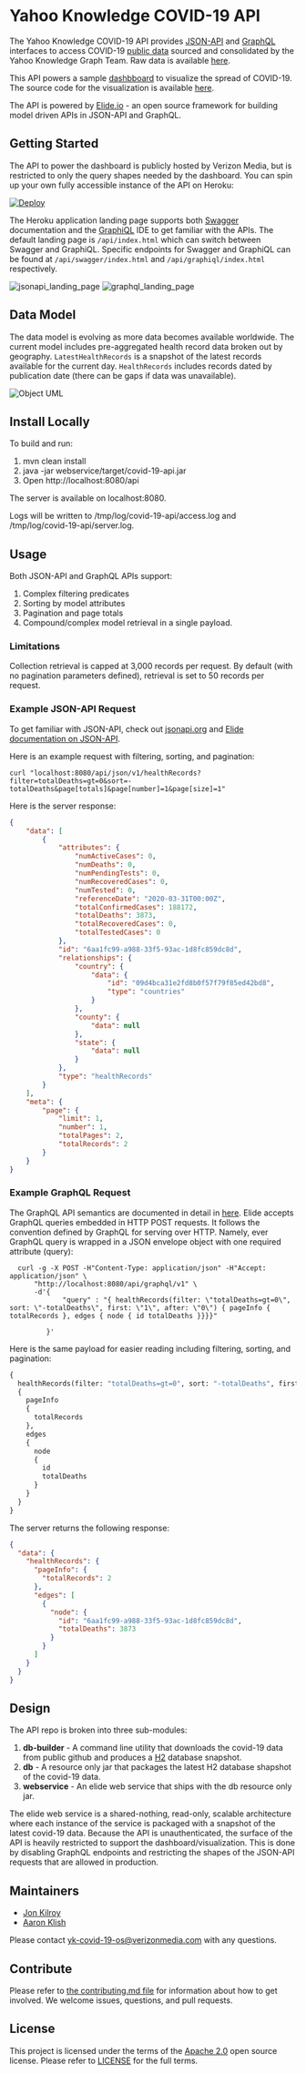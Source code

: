 # Yahoo Knowledge COVID-19 API

The Yahoo Knowledge COVID-19 API provides [JSON-API](https://jsonapi.org/) and [GraphQL](https://graphql.org/) interfaces to access COVID-19 [public data](https://github.com/yahoo/covid-19-data/blob/master/data-sources.md) sourced and consolidated by the Yahoo Knowledge Graph Team. Raw data is available [here](https://github.com/yahoo/covid-19-data).

This API powers a sample [dashbboard](https://yahoo.github.io/covid-19-dashboard) to visualize the spread of COVID-19. The source code for the visualization is available [here](https://github.com/yahoo/covid-19-dashboard).

The API is powered by [Elide.io](https://elide.io) - an open source framework for building model driven APIs in JSON-API and GraphQL.  

## Getting Started

The API to power the dashboard is publicly hosted by Verizon Media, but is restricted to only the query shapes needed by the dashboard. You can spin up your own fully accessible instance of the API on Heroku:

[![Deploy](https://www.herokucdn.com/deploy/button.svg)](https://heroku.com/deploy?template=https://github.com/yahoo/covid-19-api)

The Heroku application landing page supports both [Swagger](https://swagger.io/) documentation and the [GraphiQL](https://github.com/graphql/graphiql) IDE to get familiar with the APIs.
The default landing page is `/api/index.html` which can switch between Swagger and GraphiQL. Specific endpoints for Swagger and GraphiQL can be found at `/api/swagger/index.html` and `/api/graphiql/index.html` respectively.

![jsonapi_landing_page](docs/jsonapi_landing_page.png) ![graphql_landing_page](docs/graphiql_landing_page.png)

## Data Model

The data model is evolving as more data becomes available worldwide.  The current model includes pre-aggregated health record data broken out by geography.  `LatestHealthRecords` is a snapshot of the latest records available for the current day.  `HealthRecords` includes records dated by publication date (there can be gaps if data was unavailable).  

![Object UML](docs/data_model.png)

## Install Locally

To build and run:

1. mvn clean install
2. java -jar webservice/target/covid-19-api.jar
3. Open http://localhost:8080/api

The server is available on localhost:8080.

Logs will be written to /tmp/log/covid-19-api/access.log and /tmp/log/covid-19-api/server.log.

## Usage

Both JSON-API and GraphQL APIs support:
1. Complex filtering predicates
2. Sorting by model attributes
3. Pagination and page totals
4. Compound/complex model retrieval in a single payload.

### Limitations

Collection retrieval is capped at 3,000 records per request.  By default (with no pagination parameters defined), retrieval is set to 50 records per request.

### Example JSON-API Request

To get familiar with JSON-API, check out [jsonapi.org](https://jsonapi.org/) and [Elide documentation on JSON-API](https://elide.io/pages/guide/10-jsonapi.html).

Here is an example request with filtering, sorting, and pagination:
```curl
curl "localhost:8080/api/json/v1/healthRecords?filter=totalDeaths=gt=0&sort=-totalDeaths&page[totals]&page[number]=1&page[size]=1"
```

Here is the server response:
```json
{
    "data": [
        {
            "attributes": {
                "numActiveCases": 0,
                "numDeaths": 0,
                "numPendingTests": 0,
                "numRecoveredCases": 0,
                "numTested": 0,
                "referenceDate": "2020-03-31T00:00Z",
                "totalConfirmedCases": 188172,
                "totalDeaths": 3873,
                "totalRecoveredCases": 0,
                "totalTestedCases": 0
            },
            "id": "6aa1fc99-a988-33f5-93ac-1d8fc859dc8d",
            "relationships": {
                "country": {
                    "data": {
                        "id": "09d4bca31e2fd8b0f57f79f85ed42bd8",
                        "type": "countries"
                    }
                },
                "county": {
                    "data": null
                },
                "state": {
                    "data": null
                }
            },
            "type": "healthRecords"
        }
    ],
    "meta": {
        "page": {
            "limit": 1,
            "number": 1,
            "totalPages": 2,
            "totalRecords": 2
        }
    }
}

```

### Example GraphQL Request

The GraphQL API semantics are documented in detail in [here](https://elide.io/pages/guide/11-graphql.html).  Elide accepts GraphQL queries embedded in HTTP POST requests.  It follows the convention defined by GraphQL for serving over HTTP. Namely, ever GraphQL query is wrapped in a JSON envelope object with one required attribute (query):

```curl
  curl -g -X POST -H"Content-Type: application/json" -H"Accept: application/json" \
      "http://localhost:8080/api/graphql/v1" \
      -d'{   
             "query" : "{ healthRecords(filter: \"totalDeaths=gt=0\", sort: \"-totalDeaths\", first: \"1\", after: \"0\") { pageInfo { totalRecords }, edges { node { id totalDeaths }}}}"

         }'
```

Here is the same payload for easier reading including filtering, sorting, and pagination:
```graphql
{ 
  healthRecords(filter: "totalDeaths=gt=0", sort: "-totalDeaths", first: "1", after: "0") 
  { 
    pageInfo 
    {
      totalRecords 
    }, 
    edges 
    { 
      node
      { 
        id 
        totalDeaths
      }
    }
  }
}
```

The server returns the following response:
```json
{
  "data": {
    "healthRecords": {
      "pageInfo": {
        "totalRecords": 2
      },
      "edges": [
        {
          "node": {
            "id": "6aa1fc99-a988-33f5-93ac-1d8fc859dc8d",
            "totalDeaths": 3873
          }
        }
      ]
    }
  }
}

```

## Design

The API repo is broken into three sub-modules:
1. **db-builder** - A command line utility that downloads the covid-19 data from public github and produces a [H2](https://www.h2database.com/html/main.html) database snapshot.
2. **db** - A resource only jar that packages the latest H2 database shapshot of the covid-19 data.
3. **webservice** - An elide web service that ships with the db resource only jar.

The elide web service is a shared-nothing, read-only, scalable architecture where each instance of the service is packaged with a snapshot of the latest covid-19 data.  Because the API is unauthenticated, the surface of the API is heavily restricted to support the dashboard/visualization.  This is done by disabling GraphQL endpoints and restricting the shapes of the JSON-API requests that are allowed in production.

## Maintainers
* [Jon Kilroy](https://www.linkedin.com/in/jon-kilroy-52545b4/)
* [Aaron Klish](https://www.linkedin.com/in/aaron-klish-005927/)

Please contact yk-covid-19-os@verizonmedia.com with any questions.

## Contribute
Please refer to [the contributing.md file](CONTRIBUTING.md) for information about how to get involved. We welcome issues, questions, and pull requests.

## License
This project is licensed under the terms of the [Apache 2.0](http://www.apache.org/licenses/LICENSE-2.0.html) open source license.
Please refer to [LICENSE](LICENSE) for the full terms.
